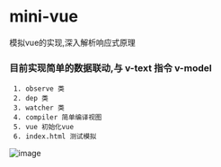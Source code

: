 # mini-vue
模拟vue的实现,深入解析响应式原理

### 目前实现简单的数据联动,与 v-text 指令 v-model
     1. observe 类
     2. dep 类
     3. watcher 类
     4. compiler 简单编译视图
     5. vue 初始化vue
     6. index.html 测试模拟

![image](https://user-images.githubusercontent.com/19266094/167242201-bafa07ed-c9c0-41fe-ab5c-98bba7e67adb.png)
